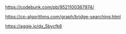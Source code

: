 https://codebunk.com/pb/9521100367974/

https://cp-algorithms.com/graph/bridge-searching.html

https://aggie.io/dx_5bycfk6
